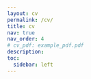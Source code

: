 ```yaml
---
layout: cv
permalink: /cv/
title: cv
nav: true
nav_order: 4
# cv_pdf: example_pdf.pdf
description:
toc:
  sidebar: left
---
```

